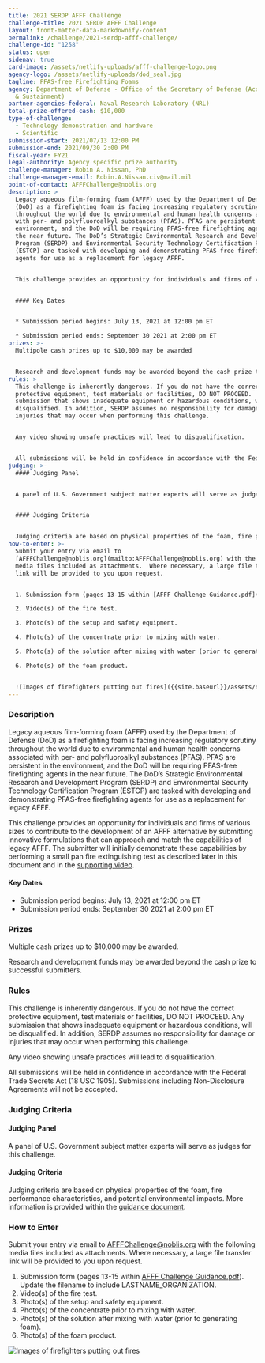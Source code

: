 ```yaml
---
title: 2021 SERDP AFFF Challenge
challenge-title: 2021 SERDP AFFF Challenge
layout: front-matter-data-markdownify-content
permalink: /challenge/2021-serdp-afff-challenge/
challenge-id: "1258"
status: open
sidenav: true
card-image: /assets/netlify-uploads/afff-challenge-logo.png
agency-logo: /assets/netlify-uploads/dod_seal.jpg
tagline: PFAS-free Firefighting Foams
agency: Department of Defense - Office of the Secretary of Defense (Acquisition
  & Sustainment)
partner-agencies-federal: Naval Research Laboratory (NRL)
total-prize-offered-cash: $10,000
type-of-challenge:
  - Technology demonstration and hardware
  - Scientific
submission-start: 2021/07/13 12:00 PM
submission-end: 2021/09/30 2:00 PM
fiscal-year: FY21
legal-authority: Agency specific prize authority
challenge-manager: Robin A. Nissan, PhD
challenge-manager-email: Robin.A.Nissan.civ@mail.mil
point-of-contact: AFFFChallenge@noblis.org
description: >
  Legacy aqueous film-forming foam (AFFF) used by the Department of Defense
  (DoD) as a firefighting foam is facing increasing regulatory scrutiny
  throughout the world due to environmental and human health concerns associated
  with per- and polyfluoroalkyl substances (PFAS). PFAS are persistent in the
  environment, and the DoD will be requiring PFAS-free firefighting agents in
  the near future. The DoD’s Strategic Environmental Research and Development
  Program (SERDP) and Environmental Security Technology Certification Program
  (ESTCP) are tasked with developing and demonstrating PFAS-free firefighting
  agents for use as a replacement for legacy AFFF.


  This challenge provides an opportunity for individuals and firms of various sizes to contribute to the development of an AFFF alternative by submitting innovative formulations that can approach and match the capabilities of legacy AFFF. The submitter will initially demonstrate these capabilities by performing a small pan fire extinguishing test as described later in this document and in the [supporting video](https://www.youtube.com/watch?v=9S2XEpmXMJw).


  #### Key Dates


  * Submission period begins: July 13, 2021 at 12:00 pm ET

  * Submission period ends: September 30 2021 at 2:00 pm ET
prizes: >-
  Multipole cash prizes up to $10,000 may be awarded


  Research and development funds may be awarded beyond the cash prize to successful submitters.
rules: >
  This challenge is inherently dangerous. If you do not have the correct
  protective equipment, test materials or facilities, DO NOT PROCEED.  Any
  submission that shows inadequate equipment or hazardous conditions, will be
  disqualified. In addition, SERDP assumes no responsibility for damage or
  injuries that may occur when performing this challenge.


  Any video showing unsafe practices will lead to disqualification.


  All submissions will be held in confidence in accordance with the Federal Trade Secrets Act (18 USC 1905). Submissions including Non-Disclosure Agreements will not be accepted.
judging: >-
  #### Judging Panel


  A panel of U.S. Government subject matter experts will serve as judges for this challenge.


  #### Judging Criteria


  Judging criteria are based on physical properties of the foam, fire performance characteristics, and potential environmental impacts.  More information is provided within the [guidance document](<https://www.serdp-estcp.org/content/download/53783/528370/file/AFFF Challenge Guidance.pdf>).
how-to-enter: >-
  Submit your entry via email to
  [AFFFChallenge@noblis.org](mailto:AFFFChallenge@noblis.org) with the following
  media files included as attachments.  Where necessary, a large file transfer
  link will be provided to you upon request.


  1. Submission form (pages 13-15 within [AFFF Challenge Guidance.pdf](<https://www.serdp-estcp.org/content/download/53783/528370/file/AFFF Challenge Guidance.pdf>)).  Update the filename to include LASTNAME_ORGANIZATION.

  2. Video(s) of the fire test.

  3. Photo(s) of the setup and safety equipment.

  4. Photo(s) of the concentrate prior to mixing with water.

  5. Photo(s) of the solution after mixing with water (prior to generating foam).

  6. Photo(s) of the foam product.


  ![Images of firefighters putting out fires]({{site.baseurl}}/assets/netlify-uploads/afff-challenge-images.jpg "firefighters putting out fires")
---
```

### Description

Legacy aqueous film-forming foam (AFFF) used by the Department of Defense (DoD) as a firefighting foam is facing increasing regulatory scrutiny throughout the world due to environmental and human health concerns associated with per- and polyfluoroalkyl substances (PFAS). PFAS are persistent in the environment, and the DoD will be requiring PFAS-free firefighting agents in the near future. The DoD’s Strategic Environmental Research and Development Program (SERDP) and Environmental Security Technology Certification Program (ESTCP) are tasked with developing and demonstrating PFAS-free firefighting agents for use as a replacement for legacy AFFF.

This challenge provides an opportunity for individuals and firms of various sizes to contribute to the development of an AFFF alternative by submitting innovative formulations that can approach and match the capabilities of legacy AFFF. The submitter will initially demonstrate these capabilities by performing a small pan fire extinguishing test as described later in this document and in the [supporting video](https://www.youtube.com/watch?v=9S2XEpmXMJw).

#### Key Dates

* Submission period begins: July 13, 2021 at 12:00 pm ET
* Submission period ends: September 30 2021 at 2:00 pm ET

### Prizes

Multiple cash prizes up to $10,000 may be awarded.

Research and development funds may be awarded beyond the cash prize to successful submitters.

### Rules

This challenge is inherently dangerous. If you do not have the correct protective equipment, test materials or facilities, DO NOT PROCEED.  Any submission that shows inadequate equipment or hazardous conditions, will be disqualified. In addition, SERDP assumes no responsibility for damage or injuries that may occur when performing this challenge.

Any video showing unsafe practices will lead to disqualification.

All submissions will be held in confidence in accordance with the Federal Trade Secrets Act (18 USC 1905). Submissions including Non-Disclosure Agreements will not be accepted.

### Judging Criteria

#### Judging Panel

A panel of U.S. Government subject matter experts will serve as judges for this challenge.

#### Judging Criteria

Judging criteria are based on physical properties of the foam, fire performance characteristics, and potential environmental impacts.  More information is provided within the [guidance document](<https://www.serdp-estcp.org/content/download/53783/528370/file/AFFF Challenge Guidance.pdf>).

### How to Enter

Submit your entry via email to [AFFFChallenge@noblis.org](mailto:AFFFChallenge@noblis.org) with the following media files included as attachments.  Where necessary, a large file transfer link will be provided to you upon request.

1. Submission form (pages 13-15 within [AFFF Challenge Guidance.pdf](<https://www.serdp-estcp.org/content/download/53783/528370/file/AFFF Challenge Guidance.pdf>)).  Update the filename to include LASTNAME_ORGANIZATION.
2. Video(s) of the fire test.
3. Photo(s) of the setup and safety equipment.
4. Photo(s) of the concentrate prior to mixing with water.
5. Photo(s) of the solution after mixing with water (prior to generating foam).
6. Photo(s) of the foam product.

![Images of firefighters putting out fires]({{site.baseurl}}/assets/netlify-uploads/afff-challenge-images.jpg "firefighters putting out fires")